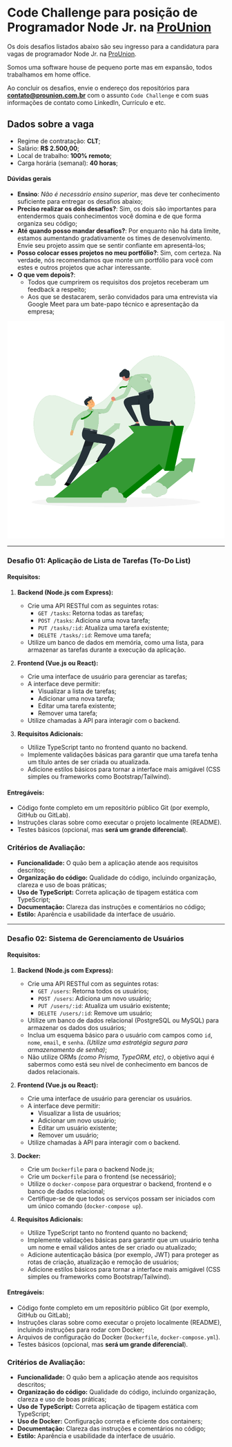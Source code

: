 # Code Challenge para posição de Programador Node Jr. na [ProUnion](https://prounion.com.br)

Os dois desafios listados abaixo são seu ingresso para a candidatura para vagas de programador Node Jr. na [ProUnion](https://prounion.com.br).

Somos uma software house de pequeno porte mas em expansão, todos trabalhamos em home office.

Ao concluir os desafios, envie o endereço dos repositórios para **contato@prounion.com.br** com o assunto `Code Challenge` e com suas informações de contato como LinkedIn, Currículo e etc.

## Dados sobre a vaga

- Regime de contratação: **CLT**;
- Salário: **R$ 2.500,00**;
- Local de trabalho: **100% remoto**;
- Carga horária (semanal): **40 horas**;

#### Dúvidas gerais

- **Ensino**: _Não é necessário ensino superior_, mas deve ter conhecimento suficiente para entregar os desafios abaixo;
- **Preciso realizar os dois desafios?**: Sim, os dois são importantes para entendermos quais conhecimentos você domina e de que forma organiza seu código;
- **Até quando posso mandar desafios?**: Por enquanto não há data limite, estamos aumentando gradativamente os times de desenvolvimento. Envie seu projeto assim que se sentir confiante em apresentá-los;
- **Posso colocar esses projetos no meu portfólio?**: Sim, com certeza. Na verdade, nós recomendamos que monte um portfólio para você com estes e outros projetos que achar interessante.
- **O que vem depois?**:
  - Todos que cumprirem os requisitos dos projetos receberam um feedback a respeito;
  - Aos que se destacarem, serão convidados para uma entrevista via Google Meet para um bate-papo técnico e apresentação da empresa;

<p align="center">
  <img src="./img.svg" />
</p>

---

### Desafio 01: Aplicação de Lista de Tarefas (To-Do List)

#### Requisitos:

1. **Backend (Node.js com Express):**

   - Crie uma API RESTful com as seguintes rotas:
     - `GET /tasks`: Retorna todas as tarefas;
     - `POST /tasks`: Adiciona uma nova tarefa;
     - `PUT /tasks/:id`: Atualiza uma tarefa existente;
     - `DELETE /tasks/:id`: Remove uma tarefa;
   - Utilize um banco de dados em memória, como uma lista, para armazenar as tarefas durante a execução da aplicação.

2. **Frontend (Vue.js ou React):**

   - Crie uma interface de usuário para gerenciar as tarefas;
   - A interface deve permitir:
     - Visualizar a lista de tarefas;
     - Adicionar uma nova tarefa;
     - Editar uma tarefa existente;
     - Remover uma tarefa;
   - Utilize chamadas à API para interagir com o backend.

3. **Requisitos Adicionais:**
   - Utilize TypeScript tanto no frontend quanto no backend.
   - Implemente validações básicas para garantir que uma tarefa tenha um título antes de ser criada ou atualizada.
   - Adicione estilos básicos para tornar a interface mais amigável (CSS simples ou frameworks como Bootstrap/Tailwind).

#### Entregáveis:

- Código fonte completo em um repositório público Git (por exemplo, GitHub ou GitLab).
- Instruções claras sobre como executar o projeto localmente (README).
- Testes básicos (opcional, mas **será um grande diferencial**).

### Critérios de Avaliação:

- **Funcionalidade:** O quão bem a aplicação atende aos requisitos descritos;
- **Organização do código:** Qualidade do código, incluindo organização, clareza e uso de boas práticas;
- **Uso de TypeScript:** Correta aplicação de tipagem estática com TypeScript;
- **Documentação:** Clareza das instruções e comentários no código;
- **Estilo:** Aparência e usabilidade da interface de usuário.

---

### Desafio 02: Sistema de Gerenciamento de Usuários

#### Requisitos:

1. **Backend (Node.js com Express):**

   - Crie uma API RESTful com as seguintes rotas:
     - `GET /users`: Retorna todos os usuários;
     - `POST /users`: Adiciona um novo usuário;
     - `PUT /users/:id`: Atualiza um usuário existente;
     - `DELETE /users/:id`: Remove um usuário;
   - Utilize um banco de dados relacional (PostgreSQL ou MySQL) para armazenar os dados dos usuários;
   - Inclua um esquema básico para o usuário com campos como `id`, `nome`, `email`, e `senha`. _(Utilize uma estratégia segura para armazenamento de senha)_;
   - Não utilize ORMs _(como Prisma, TypeORM, etc)_, o objetivo aqui é sabermos como está seu nível de conhecimento em bancos de dados relacionais.

2. **Frontend (Vue.js ou React):**

   - Crie uma interface de usuário para gerenciar os usuários.
   - A interface deve permitir:
     - Visualizar a lista de usuários;
     - Adicionar um novo usuário;
     - Editar um usuário existente;
     - Remover um usuário;
   - Utilize chamadas à API para interagir com o backend.

3. **Docker:**

   - Crie um `Dockerfile` para o backend Node.js;
   - Crie um `Dockerfile` para o frontend (se necessário);
   - Utilize o `docker-compose` para orquestrar o backend, frontend e o banco de dados relacional;
   - Certifique-se de que todos os serviços possam ser iniciados com um único comando (`docker-compose up`).

4. **Requisitos Adicionais:**
   - Utilize TypeScript tanto no frontend quanto no backend;
   - Implemente validações básicas para garantir que um usuário tenha um nome e email válidos antes de ser criado ou atualizado;
   - Adicione autenticação básica (por exemplo, JWT) para proteger as rotas de criação, atualização e remoção de usuários;
   - Adicione estilos básicos para tornar a interface mais amigável (CSS simples ou frameworks como Bootstrap/Tailwind).

#### Entregáveis:

- Código fonte completo em um repositório público Git (por exemplo, GitHub ou GitLab);
- Instruções claras sobre como executar o projeto localmente (README), incluindo instruções para rodar com Docker;
- Arquivos de configuração do Docker (`Dockerfile`, `docker-compose.yml`).
- Testes básicos (opcional, mas **será um grande diferencial**).

### Critérios de Avaliação:

- **Funcionalidade:** O quão bem a aplicação atende aos requisitos descritos;
- **Organização do código:** Qualidade do código, incluindo organização, clareza e uso de boas práticas;
- **Uso de TypeScript:** Correta aplicação de tipagem estática com TypeScript;
- **Uso de Docker:** Configuração correta e eficiente dos containers;
- **Documentação:** Clareza das instruções e comentários no código;
- **Estilo:** Aparência e usabilidade da interface de usuário.
